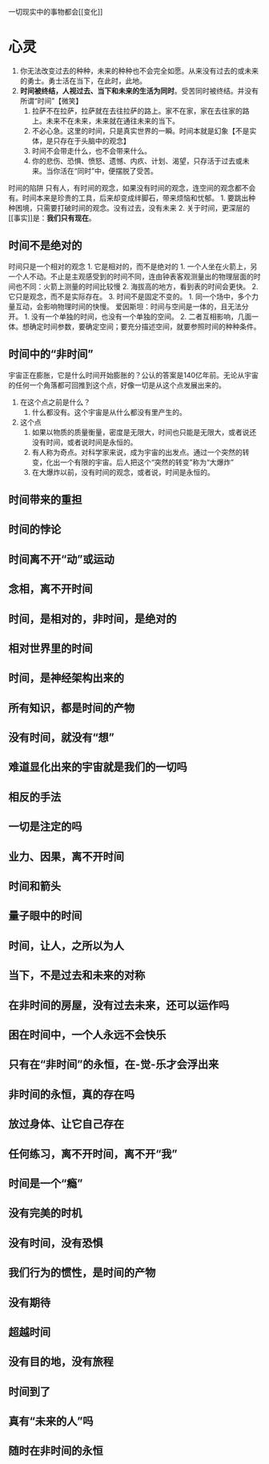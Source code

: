 一切现实中的事物都会[[变化]] 

# 心灵

1. 你无法改变过去的种种，未来的种种也不会完全如愿。从来没有过去的或未来的勇士。勇士活在当下，在此时，此地。
2. **时间被终结，人视过去、当下和未来的生活为同时**。受苦同时被终结。并没有所谓“时间”【微笑】
	1. 拉萨不在拉萨，拉萨就在去往拉萨的路上。家不在家，家在去往家的路上。未来不在未来，未来就在通往未来的当下。
	2. 不必心急。这里的时间，只是真实世界的一瞬。时间本就是幻象【不是实体，是只存在于头脑中的观念】
	3. 时间不会带走什么，也不会带来什么。
	4. 你的悲伤、恐惧、愤怒、遗憾、内疚、计划、渴望，只存活于过去或未来。当你活在“同时”中，便摆脱了受苦。

时间的陷阱
只有人，有时间的观念，如果没有时间的观念，连空间的观念都不会有。时间本来是珍贵的工具，后来却变成绊脚石，带来烦恼和忧郁。
	1. 要跳出种种困境，只需要打破时间的观念。没有过去，没有未来
	2. 关于时间，更深层的[[事实]]是：**我们只有现在**。

## 时间不是绝对的
时间只是一个相对的观念
	1. 它是相对的，而不是绝对的
		1. 一个人坐在火箭上，另一个人不动。不止是主观感受到的时间不同，连由钟表客观测量出的物理层面的时间也不同：火箭上测量的时间比较慢
		2. 海拔高的地方，看到表的时间会更快。
	2. 它只是观念，而不是实际存在。
	3. 时间不是固定不变的。
		1. 同一个场中，多个力量互动，会影响物理时间的快慢。
爱因斯坦：时间与空间是一体的，且无法分开。
	1. 没有一个单独的时间，也没有一个单独的空间。
	2. 二者互相影响，几面一体。想确定时间参数，要确定空间；要充分描述空间，就要参照时间的种种条件。
## 时间中的“非时间”
宇宙正在膨胀，它是什么时间开始膨胀的？公认的答案是140亿年前。无论从宇宙的任何一个角落都可回推到这个点，好像一切是从这个点发展出来的。
1. 在这个点之前是什么？
	1. 什么都没有。这个宇宙是从什么都没有里产生的。
2. 这个点
	1. 如果以物质的质量衡量，密度是无限大，时间也只能是无限大，或者说还没有时间，或者说时间是永恒的。
	2. 有人称为奇点。对科学家来说，成为宇宙的出发点。通过一个突然的转变，化出一个有限的宇宙。后人把这个“突然的转变”称为“大爆炸”
	3. 在大爆炸以前，没有时间的观念，或者说，时间是永恒的。
## 时间带来的重担

## 时间的悖论

## 时间离不开“动”或运动

## 念相，离不开时间

## 时间，是相对的，非时间，是绝对的

## 相对世界里的时间

## 时间，是神经架构出来的

## 所有知识，都是时间的产物

## 没有时间，就没有“想”

## 难道显化出来的宇宙就是我们的一切吗

## 相反的手法

## 一切是注定的吗

## 业力、因果，离不开时间

## 时间和箭头

## 量子眼中的时间

## 时间，让人，之所以为人

## 当下，不是过去和未来的对称

## 在非时间的房屋，没有过去未来，还可以运作吗


## 困在时间中，一个人永远不会快乐

## 只有在“非时间”的永恒，在-觉-乐才会浮出来

## 非时间的永恒，真的存在吗

## 放过身体、让它自己存在

## 任何练习，离不开时间，离不开“我”

## 时间是一个“瘾”

## 没有完美的时机

## 没有时间，没有恐惧

## 我们行为的惯性，是时间的产物

## 没有期待

## 超越时间

## 没有目的地，没有旅程

## 时间到了

## 真有“未来的人”吗

## 随时在非时间的永恒
